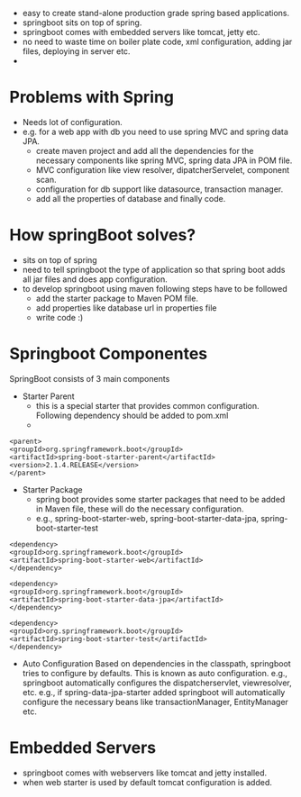 - easy to create stand-alone production grade spring based applications.
- springboot sits on top of spring.
- springboot comes with embedded servers like tomcat, jetty etc.
- no need to waste time on boiler plate code, xml configuration, adding jar files, deploying in server etc.
- 


# Problems with Spring
- Needs lot of configuration.
- e.g. for a web app with db you need to use spring MVC and spring data JPA. 
	- create maven project and add all the dependencies for the necessary components like spring MVC, spring data JPA in POM file.		
	- MVC configuration like view resolver, dipatcherServelet, component scan.
	- configuration for db support like datasource, transaction manager.
	- add all the properties of database and finally code.

# How springBoot solves?
- sits on top of spring
- need to tell springboot the type of application so that spring boot adds all jar files and does app configuration.
- to develop springboot using maven following steps have to be followed
	- add the starter package to Maven POM file.
	- add properties like database url in properties file
	- write code :)



# Springboot Componentes
SpringBoot consists of 3 main components
- Starter Parent
	- this is a special starter that provides common configuration. Following dependency should be added to pom.xml
	-
```
<parent>
<groupId>org.springframework.boot</groupId>
<artifactId>spring-boot-starter-parent</artifactId>
<version>2.1.4.RELEASE</version>
</parent>
```

- Starter Package
	- spring boot provides some starter packages that need to be added in Maven file, these will do the necessary configuration.
	- e.g., spring-boot-starter-web, spring-boot-starter-data-jpa, spring-boot-starter-test
```
<dependency>
<groupId>org.springframework.boot</groupId>
<artifactId>spring-boot-starter-web</artifactId>
</dependency>

<dependency>
<groupId>org.springframework.boot</groupId>
<artifactId>spring-boot-starter-data-jpa</artifactId>
</dependency>

<dependency>
<groupId>org.springframework.boot</groupId>
<artifactId>spring-boot-starter-test</artifactId>
</dependency>
```
- Auto Configuration
Based on dependencies in the classpath, springboot tries to configure by defaults. This is known as auto configuration. 
e.g., springboot automatically configures the dispatcherservlet, viewresolver, etc.
e.g., if spring-data-jpa-starter added springboot will automatically configure the necessary beans like transactionManager, EntityManager etc.

# Embedded Servers
- springboot comes with webservers like tomcat and jetty installed.
- when web starter is used by default tomcat configuration is added.
